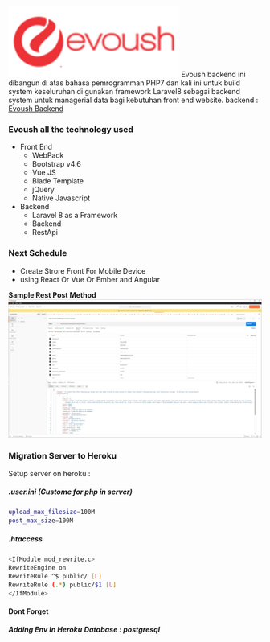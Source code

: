 <img src="https://raw.githubusercontent.com/codesyariah122/bahan-evoush/4d2ea5ca618f3dd8c1bd3be7e9f172d3664ba67e/images/logo/evoush_logo_header.svg"/>
Evoush backend ini dibangun di atas bahasa pemrogramman PHP7 dan kali ini untuk build system keseluruhan di gunakan framework Laravel8 sebagai backend system untuk managerial data bagi kebutuhan front end website.  
backend : <a href="https://app.evoush.com">Evoush Backend</a>  

### Evoush all the technology used
* Front End
    - WebPack
    - Bootstrap v4.6
    - Vue JS
    - Blade Template
    - jQuery
    - Native Javascript
* Backend 
    - Laravel 8 as a Framework
    - Backend
    - RestApi

### Next Schedule
* Create Strore Front For Mobile Device
* using React Or Vue Or Ember and Angular


**Sample Rest Post Method**  
<img src="https://raw.githubusercontent.com/codesyariah122/evoush-website/new_evoush_branch/sample_post_method_api.jpg">




### Migration Server to Heroku  

Setup server on heroku : 

##### .user.ini (Custome for php in server)  
```bash
upload_max_filesize=100M
post_max_size=100M
```

##### .htaccess  

```bash
<IfModule mod_rewrite.c>
RewriteEngine on
RewriteRule ^$ public/ [L]
RewriteRule (.*) public/$1 [L]
</IfModule>
```

#### Dont Forget  

***Adding Env In Heroku*** 
***Database : postgresql***